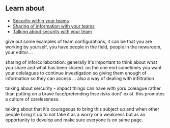 
## Learn about

- [Security within your teams](topics/understand-2-security/5-your-colleagues/3-1-learn.md)
- [Sharing of information with your teams](topics/understand-2-security/5-your-colleagues/3-2-learn.md)
- [Talking about security with your team](topics/understand-2-security/5-your-colleagues/3-3-learn.md)



give out some examples of team configurations, it can be that you are working by yourself, you have people in the field, people in the newsroom, your editor....

sharing of info/collaboration: generally it&#39;s important to think about what you share and what has been shared. on the one end sometimes you want your colelagues to continue investigation so giving them enough of information so they can access ... also a way of dealing with infiltration


talking about sercurity - impact things can have with yoru coleague rather than putting on a brave face/pretending thse risks dont&#39; exist. this promotes a culture of carelessness.


talking about that it&#39;s courageous to bring this subject up and when other people bring it up to not take it as a worry or a weakness but as an opportunity to develop and make sure everyone is on same page.
